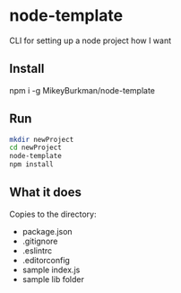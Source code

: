 # node-template
CLI for setting up a node project how I want

## Install
npm i -g MikeyBurkman/node-template

## Run
```sh
mkdir newProject
cd newProject
node-template
npm install
```

## What it does
Copies to the directory:
* package.json
* .gitignore
* .eslintrc
* .editorconfig
* sample index.js
* sample lib folder
